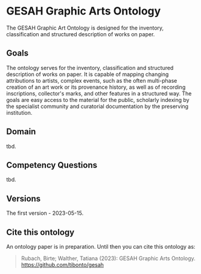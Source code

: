 # GESAH Graphic Arts Ontology
The GESAH Graphic Art Ontology is designed for the inventory, classification and structured description of works on paper.

## Goals
The ontology serves for the inventory, classification and structured description of works on paper. It is capable of mapping changing attributions to artists, complex events, such as the often multi-phase creation of an art work or its provenance history, as well as of recording inscriptions, collector's marks, and other features in a structured way. The goals are easy access to the material for the public, scholarly indexing by the specialist community and curatorial documentation by the preserving institution.

## Domain
tbd.

## Competency Questions
tbd. 

## Versions
The first version - 2023-05-15. 

## Cite this ontology
An ontology paper is in preparation. Until then you can cite this ontology as:
> Rubach, Birte; Walther, Tatiana (2023): GESAH Graphic Arts Ontology. https://github.com/tibonto/gesah


